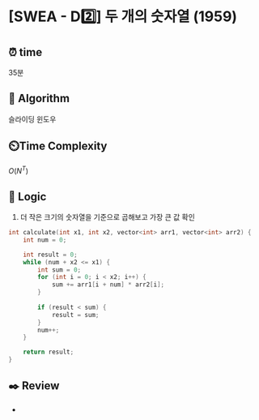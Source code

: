 # [SWEA - D2️⃣] 두 개의 숫자열 (1959)
 
## ⏰  **time**

35분

## :pushpin: **Algorithm**

슬라이딩 윈도우

## ⏲️**Time Complexity**

$O(N^T)$

## :round_pushpin: **Logic**
1. 더 작은 크기의 숫자열을 기준으로 곱해보고 가장 큰 값 확인
```cpp
int calculate(int x1, int x2, vector<int> arr1, vector<int> arr2) {
	int num = 0;

	int result = 0;
	while (num + x2 <= x1) {
		int sum = 0;
		for (int i = 0; i < x2; i++) {
			sum += arr1[i + num] * arr2[i];
		}
		
		if (result < sum) {
			result = sum;
		}
		num++;
	}

	return result;
}
```

## :black_nib: **Review**
- 
